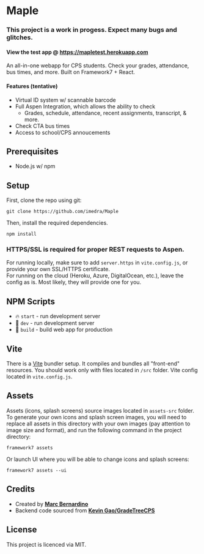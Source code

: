 # Maple
### This project is a work in progess. Expect many bugs and glitches.
#### View the test app @ https://mapletest.herokuapp.com

An all-in-one webapp for CPS students. Check your grades, attendance, bus times, and more. Built on Framework7 + React.
#### Features (tentative)
- Virtual ID system w/ scannable barcode
- Full Aspen Integration, which allows the ability to check
  - Grades, schedule, attendance, recent assignments, transcript, & more.
- Check CTA bus times 
- Access to school/CPS annoucements

## Prerequisites
- Node.js w/ npm 

## Setup

First, clone the repo using git:
```
git clone https://github.com/imedra/Maple
```
Then, install the required dependencies.
```
npm install
```

### HTTPS/SSL is required for proper REST requests to Aspen.
For running locally, make sure to add ``server.https`` in ``vite.config.js``, or provide your own SSL/HTTPS certificate.
</br>
For running on the cloud (Heroku, Azure, DigitalOcean, etc.), leave the config as is. Most likely, they will provide one for you.
</br>

## NPM Scripts

* 🔥 `start` - run development server
* 🔧 `dev` - run development server
* 🔧 `build` - build web app for production

## Vite

There is a [Vite](https://vitejs.dev) bundler setup. It compiles and bundles all "front-end" resources. You should work only with files located in `/src` folder. Vite config located in `vite.config.js`.

## Assets

Assets (icons, splash screens) source images located in `assets-src` folder. To generate your own icons and splash screen images, you will need to replace all assets in this directory with your own images (pay attention to image size and format), and run the following command in the project directory:

```
framework7 assets
```

Or launch UI where you will be able to change icons and splash screens:

```
framework7 assets --ui
```

## Credits
- Created by [**Marc Bernardino**](https://github.com/imEdra)
- Backend code sourced from [**Kevin Gao/GradeTreeCPS**](https://github.com/gaojunxuan/GradeTreeCPS)

## License
This project is licenced via MIT.
